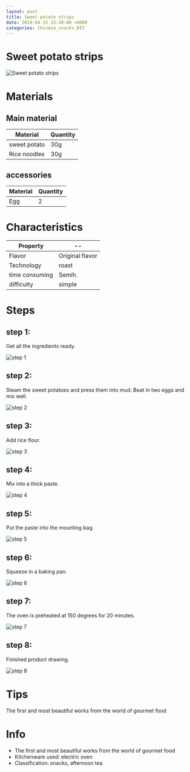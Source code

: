 ```yaml
---
layout: post
title: Sweet potato strips
date: 2019-04-15 22:30:00 +0800
categories: Chinese_snacks_DIY
---
```


# Sweet potato strips

![Sweet potato strips]({{site.baseurl}}/img/426343/426343.jpg)

# Materials


## Main material

Material|Quantity
--|--
sweet potato|30g
Rice noodles|30g

## accessories

Material|Quantity
--|--
Egg|2

# Characteristics

Property|--
--|--
Flavor|Original flavor
Technology|roast
time consuming|Semih.
difficulty|simple

# Steps

## step 1:

Get all the ingredients ready.

![step 1]({{site.baseurl}}/img/426343/1.jpg)

## step 2:

Steam the sweet potatoes and press them into mud. Beat in two eggs and mix well.

![step 2]({{site.baseurl}}/img/426343/2.jpg)

## step 3:

Add rice flour.

![step 3]({{site.baseurl}}/img/426343/3.jpg)

## step 4:

Mix into a thick paste.

![step 4]({{site.baseurl}}/img/426343/4.jpg)

## step 5:

Put the paste into the mounting bag.

![step 5]({{site.baseurl}}/img/426343/5.jpg)

## step 6:

Squeeze in a baking pan.

![step 6]({{site.baseurl}}/img/426343/6.jpg)

## step 7:

The oven is preheated at 150 degrees for 20 minutes.

![step 7]({{site.baseurl}}/img/426343/7.jpg)

## step 8:

Finished product drawing.

![step 8]({{site.baseurl}}/img/426343/8.jpg)

# Tips

The first and most beautiful works from the world of gourmet food

# Info

- The first and most beautiful works from the world of gourmet food
- Kitchenware used: electric oven
- Classification: snacks, afternoon tea